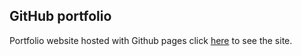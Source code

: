 ## GitHub portfolio

Portfolio website hosted with Github pages click [here](https://edwardbrodskiy.github.io/gh-portfolio/) to see the site.

